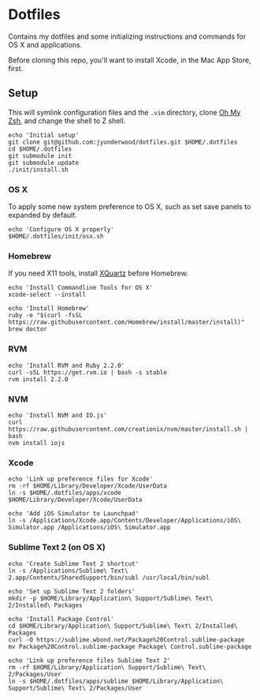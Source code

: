 # Dotfiles

Contains my dotfiles and some initializing instructions and commands for OS X and applications.

Before cloning this repo, you'll want to install Xcode, in the Mac App Store, first.

## Setup

This will symlink configuration files and the `.vim` directory, clone [Oh My Zsh](https://github.com/robbyrussell/oh-my-zsh), and change the shell to Z shell.

    echo 'Initial setup'
    git clone git@github.com:jyunderwood/dotfiles.git $HOME/.dotfiles
    cd $HOME/.dotfiles
    git submodule init
    git submodule update
    ./init/install.sh

### OS X

To apply some new system preference to OS X, such as set save panels to expanded by default.

    echo 'Configure OS X properly'
    $HOME/.dotfiles/init/osx.sh

### Homebrew

If you need X11 tools, install [XQuartz](http://xquartz.macosforge.org/) before Homebrew.

    echo 'Install Commandline Tools for OS X'
    xcode-select --install

    echo 'Install Homebrew'
    ruby -e "$(curl -fsSL https://raw.githubusercontent.com/Homebrew/install/master/install)"
    brew doctor

### RVM

    echo 'Install RVM and Ruby 2.2.0'
    curl -sSL https://get.rvm.io | bash -s stable
    rvm install 2.2.0

### NVM

    echo 'Install NVM and IO.js'
    curl https://raw.githubusercontent.com/creationix/nvm/master/install.sh | bash
    nvm install iojs

### Xcode

    echo 'Link up preference files for Xcode'
    rm -rf $HOME/Library/Developer/Xcode/UserData
    ln -s $HOME/.dotfiles/apps/xcode $HOME/Library/Developer/Xcode/UserData

    echo 'Add iOS Simulator to Launchpad'
    ln -s /Applications/Xcode.app/Contents/Developer/Applications/iOS\ Simulator.app /Applications/iOS\ Simulator.app

### Sublime Text 2 (on OS X)

    echo 'Create Sublime Text 2 shortcut'
    ln -s /Applications/Sublime\ Text\ 2.app/Contents/SharedSupport/bin/subl /usr/local/bin/subl

    echo 'Set up Sublime Text 2 folders'
    mkdir -p $HOME/Library/Application\ Support/Sublime\ Text\ 2/Installed\ Packages

    echo 'Install Package Control'
    cd $HOME/Library/Application\ Support/Sublime\ Text\ 2/Installed\ Packages
    curl -O https://sublime.wbond.net/Package%20Control.sublime-package
    mv Package%20Control.sublime-package Package\ Control.sublime-package

    echo 'Link up preference files Sublime Text 2'
    rm -rf $HOME/Library/Application\ Support/Sublime\ Text\ 2/Packages/User
    ln -s $HOME/.dotfiles/apps/sublime $HOME/Library/Application\ Support/Sublime\ Text\ 2/Packages/User
